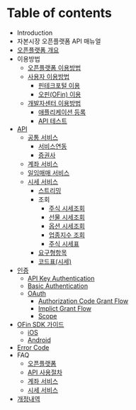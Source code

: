 # Table of contents

* Introduction
* 자본시장 오픈플랫폼 API 매뉴얼
* [오픈플랫폼 개요](oppfsummary.md)
* 이용방법
  * [오픈플랫폼 이용방법](howtouse/oppf.md)
  * [사용자 이용방법](howtouse/user/README.md)
    * [핀테크포털 이용](howtouse/user/portal.md)
    * [오핀\(OFin\) 이용](howtouse/user/ofin.md)
  * [개발자센터 이용방법](howtouse/devcentor/README.md)
    * [애플리케이션 등록](howtouse/devcentor/enrollapp.md)
    * [API 테스트](howtouse/devcentor/testapi.md)
* [API](api/README.md)
  * [공통 서비스](api/common/README.md)
    * [서비스연동](api/common/connectservice.md)
    * [증권사](api/common/securities.md)
  * [계좌 서비스](api/account.md)
  * [일임매매 서비스](api/b2baccount.md)
  * [시세 서비스](api/market/README.md)
    * [스트리밍](api/market/streaming.md)
    * 조회
      * [주식 시세조회](api/market/search/stocks.md)
      * [선물 시세조회](api/market/search/futures.md)
      * [옵션 시세조회](api/market/search/options.md)
      * [업종지수 조회](api/market/search/index.md)
      * [주식 시세표](api/market/search/multiquote.md)
    * [요구형항목](api/market/undefined-2.md)
    * [코드표\(시세\)](api/market/undefined-3.md)
* [인증](undefined-2/README.md)
  * [API Key Authentication](undefined-2/api-key-authentication.md)
  * [Basic Authentication](undefined-2/basic-authentication.md)
  * [OAuth](undefined-2/oauth/README.md)
    * [Authorization Code Grant Flow](undefined-2/oauth/authorization-code-grant-flow.md)
    * [Implict Grant Flow](undefined-2/oauth/implict-grant-flow.md)
    * [Scope](undefined-2/oauth/scope.md)
* [OFin SDK 가이드](ofin-sdk/README.md)
  * [iOS](ofin-sdk/ios.md)
  * [Android](ofin-sdk/android.md)
* [Error Code](error-code.md)
* FAQ
  * [오픈플랫폼](faq/undefined.md)
  * [API 사용절차](faq/api.md)
  * [계좌 서비스](faq/undefined-1.md)
  * [시세 서비스](faq/undefined-2.md)
* [개정내역](undefined-3.md)

